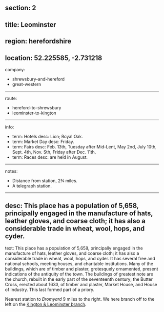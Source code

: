 section: 2
----
title: Leominster
----
region: herefordshire
----
location: 52.225585, -2.731218
----
company:
- shrewsbury-and-hereford
- great-western
----
route:
- hereford-to-shrewsbury
- leominster-to-kington
----
info:
- term: Hotels
  desc: Lion; Royal Oak.
- term: Market Day
  desc: Friday.
- term: Fairs
  desc: Feb. 13th, Tuesday after Mid-Lent, May 2nd, July 10th, Sept. 4th, Nov. Sth, Friday after Dec. 11th.
- term: Races
  desc: are held in August.
----
notes:
- Distance from station, 2¾ miles.
- A telegraph station.
----
desc: This place has a population of 5,658, principally engaged in the manufacture of hats, leather gloves, and coarse cloth; it has also a considerable trade in wheat, wool, hops, and cyder.
----
text: This place has a population of 5,658, principally engaged in the manufacture of hats, leather gloves, and coarse cloth; it has also a considerable trade in wheat, wool, hops, and cyder. It has several free and national schools, meeting houses, and charitable institutions. Many of the buildings, which are of timber and plaster, grotesquely ornamented, present indications of the antiquity of the town. The buildings of greatest note are the church, rebuilt in the early part of the seventeenth century; the Butter Cross, erected about 1633, of timber and plaster, Market House, and House of Industry. This last formed part of a priory.

Nearest station to *Bromyard* 9 miles to the right. We here branch off to the left on the [Kington & Leominster branch](/routes/leominster-to-kington).
